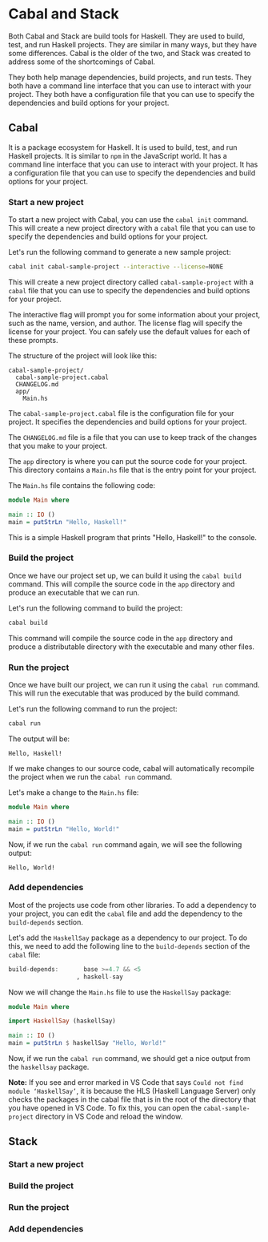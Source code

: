 # Cabal and Stack

Both Cabal and Stack are build tools for Haskell. They are used to build, test, and run Haskell projects. They are similar in many ways, but they have some differences. Cabal is the older of the two, and Stack was created to address some of the shortcomings of Cabal.

They both help manage dependencies, build projects, and run tests. They both have a command line interface that you can use to interact with your project. They both have a configuration file that you can use to specify the dependencies and build options for your project.

## Cabal

It is a package ecosystem for Haskell. It is used to build, test, and run Haskell projects. It is similar to `npm` in the JavaScript world. It has a command line interface that you can use to interact with your project. It has a configuration file that you can use to specify the dependencies and build options for your project.

### Start a new project

To start a new project with Cabal, you can use the `cabal init` command. This will create a new project directory with a `cabal` file that you can use to specify the dependencies and build options for your project.

Let's run the following command to generate a new sample project:

```bash
cabal init cabal-sample-project --interactive --license=NONE
```

This will create a new project directory called `cabal-sample-project` with a `cabal` file that you can use to specify the dependencies and build options for your project.

The interactive flag will prompt you for some information about your project, such as the name, version, and author. The license flag will specify the license for your project. You can safely use the default values for each of these prompts.

The structure of the project will look like this:

```
cabal-sample-project/
  cabal-sample-project.cabal
  CHANGELOG.md
  app/
    Main.hs
```

The `cabal-sample-project.cabal` file is the configuration file for your project. It specifies the dependencies and build options for your project. 

The `CHANGELOG.md` file is a file that you can use to keep track of the changes that you make to your project. 

The `app` directory is where you can put the source code for your project.
This directory contains a `Main.hs` file that is the entry point for your project.

The `Main.hs` file contains the following code:

```haskell
module Main where

main :: IO ()
main = putStrLn "Hello, Haskell!"
```

This is a simple Haskell program that prints "Hello, Haskell!" to the console.


### Build the project

Once we have our project set up, we can build it using the `cabal build` command. This will compile the source code in the `app` directory and produce an executable that we can run.

Let's run the following command to build the project:

```bash
cabal build
```
This command will compile the source code in the `app` directory and produce a distributable directory with the executable and many other files.

### Run the project

Once we have built our project, we can run it using the `cabal run` command. This will run the executable that was produced by the build command.

Let's run the following command to run the project:

```bash
cabal run
```
The output will be:

```
Hello, Haskell!
```
If we make changes to our source code, cabal will automatically recompile the project when we run the `cabal run` command.

Let's make a change to the `Main.hs` file:

```haskell
module Main where

main :: IO ()
main = putStrLn "Hello, World!"
```

Now, if we run the `cabal run` command again, we will see the following output:

```
Hello, World!
```

### Add dependencies

Most of the projects use code from other libraries. To add a dependency to your project, you can edit the `cabal` file and add the dependency to the `build-depends` section.

Let's add the `HaskellSay` package as a dependency to our project. To do this, we need to add the following line to the `build-depends` section of the `cabal` file:

```haskell
build-depends:       base >=4.7 && <5
                   , haskell-say
```

Now we will change the `Main.hs` file to use the `HaskellSay` package:

```haskell
module Main where

import HaskellSay (haskellSay)

main :: IO ()
main = putStrLn $ haskellSay "Hello, World!"
```

Now, if we run the `cabal run` command, we should get a nice output from the `haskellsay` package. 

**Note:** If you see and error marked in VS Code that says `Could not find module ‘HaskellSay’`, it is because the HLS (Haskell Language Server) only checks the packages in the cabal file that is in the root of the directory that you have opened in VS Code. To fix this, you can open the `cabal-sample-project` directory in VS Code and reload the window.

## Stack

### Start a new project

### Build the project

### Run the project

### Add dependencies
